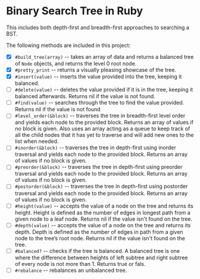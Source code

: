 # Binary Search Tree in Ruby

This includes both depth-first and breadth-first approaches to searching a BST.

The following methods are included in this project:

- [x] `#build_tree(array)` -- takes an array of data and returns a balanced tree of `Node` objects, and returns the level 0 root node.
- [x] `#pretty_print` -- returns a visually pleasing showcase of the tree.
- [x] `#insert(value)` -- inserts the value provided into the tree, keeping it balanced.
- [ ] `#delete(value)` -- deletes the value provided if it is in the tree, keeping it balanced afterwards. Returns nil if the value is not found.
- [ ] `#find(value)` -- searches through the tree to find the value provided. Returns nil if the value is not found
- [ ] `#level_order(&block)` -- traverses the tree in breadth-first level order and yields each node to the provided block. Returns an array of values if no block is given. Also uses an array acting as a queue to keep track of all the child nodes that it has yet to traverse and will add new ones to the list when needed.
- [ ] `#inorder(&block)` -- traverses the tree in depth-first using inorder traversal and yields each node to the provided block. Returns an array of values if no block is given.
- [ ] `#preorder(&block)` -- traverses the tree in depth-first using preorder traversal and yields each node to the provided block. Returns an array of values if no block is given.
- [ ] `#postorder(&block)` -- traverses the tree in depth-first using postorder traversal and yields each node to the provided block. Returns an array of values if no block is given.
- [ ] `#height(value)` -- accepts the value of a node on the tree and returns its height. Height is defined as the number of edges in longest path from a given node to a leaf node. Returns nil if the value isn't found on the tree.
- [ ] `#depth(value)` -- accepts the value of a node on the tree  and returns its depth. Depth is defined as the number of edges in path from a given node to the tree’s root node. Returns nil if the value isn't found on the tree.
- [ ] `#balanced?` -- checks if the tree is balanced. A balanced tree is one where the difference between heights of left subtree and right subtree of every node is not more than 1. Returns true or fals.
- [ ] `#rebalance` -- rebalances an unbalanced tree.
